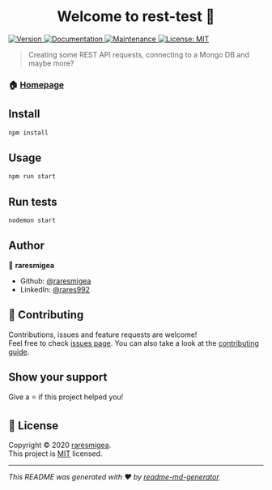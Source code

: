 <h1 align="center">Welcome to rest-test 👋</h1>
<p>
  <a href="https://www.npmjs.com/package/rest-test" target="_blank">
    <img alt="Version" src="https://img.shields.io/npm/v/rest-test.svg">
  </a>
  <a href="https://github.com/raresmigea/restTest#readme" target="_blank">
    <img alt="Documentation" src="https://img.shields.io/badge/documentation-yes-brightgreen.svg" />
  </a>
  <a href="https://github.com/raresmigea/restTest/graphs/commit-activity" target="_blank">
    <img alt="Maintenance" src="https://img.shields.io/badge/Maintained%3F-yes-green.svg" />
  </a>
  <a href="https://github.com/raresmigea/restTest/blob/master/LICENSE" target="_blank">
    <img alt="License: MIT" src="https://img.shields.io/github/license/raresmigea/rest-test" />
  </a>
</p>

> Creating some REST API requests, connecting to a Mongo DB and maybe more?

### 🏠 [Homepage](https://github.com/raresmigea/restTest#readme)

## Install

```sh
npm install
```

## Usage

```sh
npm run start
```

## Run tests

```sh
nodemon start
```

## Author

👤 **raresmigea**

* Github: [@raresmigea](https://github.com/raresmigea)
* LinkedIn: [@rares992](https://linkedin.com/in/rares992)

## 🤝 Contributing

Contributions, issues and feature requests are welcome!<br />Feel free to check [issues page](https://github.com/raresmigea/restTest/issues). You can also take a look at the [contributing guide](https://github.com/raresmigea/restTest/blob/master/CONTRIBUTING.md).

## Show your support

Give a ⭐️ if this project helped you!

## 📝 License

Copyright © 2020 [raresmigea](https://github.com/raresmigea).<br />
This project is [MIT](https://github.com/raresmigea/restTest/blob/master/LICENSE) licensed.

***
_This README was generated with ❤️ by [readme-md-generator](https://github.com/kefranabg/readme-md-generator)_
